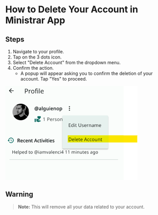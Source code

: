 # How to Delete Your Account in Ministrar App

## Steps <a name="steps"></a>

1. Navigate to your profile.
2. Tap on the 3 dots icon.
3. Select "Delete Account" from the dropdown menu.
4. Confirm the action.
   - A popup will appear asking you to confirm the deletion of your account. Tap "Yes" to proceed.

![Delete Account Button](./delete_account.png)

## Warning <a name="warning"></a>

> **Note:** This will remove all your data related to your account.
